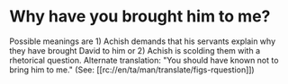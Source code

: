 # Why have you brought him to me?

Possible meanings are 1) Achish demands that his servants explain why they have brought David to him or 2) Achish is scolding them with a rhetorical question. Alternate translation: "You should have known not to bring him to me." (See: [[rc://en/ta/man/translate/figs-rquestion]])

